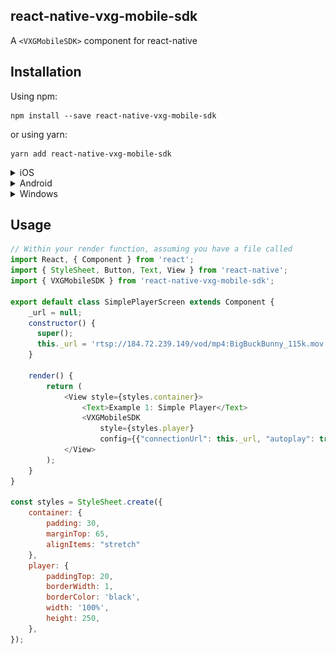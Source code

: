 ## react-native-vxg-mobile-sdk

A `<VXGMobileSDK>` component for react-native


## Installation

Using npm:

```shell
npm install --save react-native-vxg-mobile-sdk
```

or using yarn:

```shell
yarn add react-native-vxg-mobile-sdk
```

<details>
  <summary>iOS</summary>

Run `react-native link react-native-vxg-mobile-sdk` to link the library.

Open your project in Xcode and create a link of ffmpeg.framework to Frameworks of main project:

<img src="./docs/img1_ffmpeg_include.png" width="40%">

After that, select the target of your application and select 'General' tab.
Scroll to 'Embedded Binaries' and tap the '+' button:

<img src="./docs/img2_embedded1.png" width="100%">

Select "ffmpeg.framework" from the list:

<img src="./docs/img2_embedded2.png" width="100%">

After that, select 'Build Settings' tab.
Find the option 'Framework Search Path' and double tap on it.
Tap the '+' button in the dialog and enter path to framework:

For emulator:

`$(PROJECT_DIR)/../node_modules/react-native-vxg-mobile-sdk/ios/ffmpeg/universal/`

For appstore:

`$(PROJECT_DIR)/../node_modules/react-native-vxg-mobile-sdk/ios/ffmpeg/appstore/`

<img src="./docs/img3_framework_search_paths.png" width="100%">

</details>

<details>
  <summary>Android</summary>
    TODO
</details>

<details>
  <summary>Windows</summary>
    You can request by email.
</details>

## Usage

```javascript
// Within your render function, assuming you have a file called
import React, { Component } from 'react';
import { StyleSheet, Button, Text, View } from 'react-native';
import { VXGMobileSDK } from 'react-native-vxg-mobile-sdk';

export default class SimplePlayerScreen extends Component {
    _url = null;
    constructor() {
      super();
      this._url = 'rtsp://184.72.239.149/vod/mp4:BigBuckBunny_115k.mov';
    }

    render() {
        return (
            <View style={styles.container}>
                <Text>Example 1: Simple Player</Text>
                <VXGMobileSDK 
                    style={styles.player}
                    config={{"connectionUrl": this._url, "autoplay": true}}></VXGMobileSDK>
            </View>
        );
    }
}

const styles = StyleSheet.create({
    container: {
        padding: 30,
        marginTop: 65,
        alignItems: "stretch"
    },
    player: {
        paddingTop: 20,
        borderWidth: 1,
        borderColor: 'black',
        width: '100%',
        height: 250,
    },
});
```
